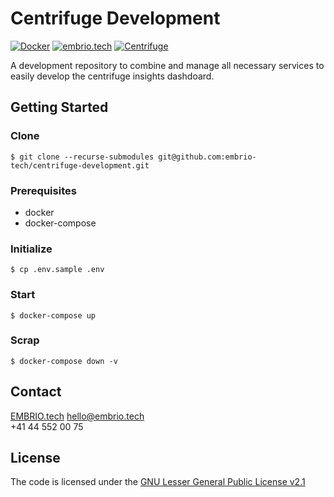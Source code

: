 # Centrifuge Development

[![Docker](https://img.shields.io/static/v1?label=shipped+with&message=Docker&color=287cf9)](https://www.docker.com/)
[![embrio.tech](https://img.shields.io/static/v1?label=by&message=EMBRIO.tech&color=24ae5f)](https://embrio.tech)
[![Centrifuge](https://img.shields.io/static/v1?label=for&message=Centrifuge&color=2762ff)](https://centrifuge.io/)

A development repository to combine and manage all necessary services to easily develop the centrifuge insights dashdoard.

## Getting Started

### Clone

    $ git clone --recurse-submodules git@github.com:embrio-tech/centrifuge-development.git

### Prerequisites

- docker
- docker-compose

### Initialize

    $ cp .env.sample .env

### Start

    $ docker-compose up

### Scrap

    $ docker-compose down -v

## Contact

[EMBRIO.tech](https://embrio.tech)
[hello@embrio.tech](mailto:hello@embrio.tech)  
+41 44 552 00 75

## License

The code is licensed under the [GNU Lesser General Public License v2.1](https://github.com/embrio-tech/centrifuge-insights/blob/main/LICENSE)
